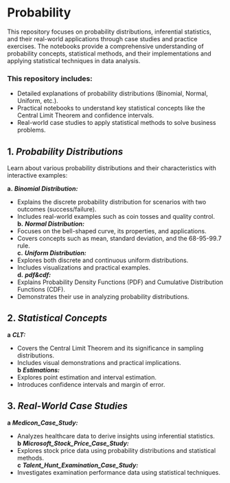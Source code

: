 # Probability

This repository focuses on probability distributions, inferential statistics, and their real-world applications through case studies and practice exercises. The notebooks provide a comprehensive understanding of probability concepts, statistical methods, and their implementations and applying statistical techniques in data analysis.

### This repository includes:

* Detailed explanations of probability distributions (Binomial, Normal, Uniform, etc.).
* Practical notebooks to understand key statistical concepts like the Central Limit Theorem and confidence intervals.
* Real-world case studies to apply statistical methods to solve business problems.

## **1.** __*Probability Distributions*__
Learn about various probability distributions and their characteristics with interactive examples:

**a.** __*Binomial Distribution:*__ 
* Explains the discrete probability distribution for scenarios with two outcomes (success/failure).
* Includes real-world examples such as coin tosses and quality control. <br>
**b.** __*Normal Distribution:*__
* Focuses on the bell-shaped curve, its properties, and applications.
* Covers concepts such as mean, standard deviation, and the 68-95-99.7 rule. <br>
**c.** __*Uniform Distribution:*__
* Explores both discrete and continuous uniform distributions.
* Includes visualizations and practical examples. <br>
**d.** __*pdf&cdf:*__
* Explains Probability Density Functions (PDF) and Cumulative Distribution Functions (CDF).
* Demonstrates their use in analyzing probability distributions. <br>

## **2.** __*Statistical Concepts*__ <br>
**a** __*CLT:*__
* Covers the Central Limit Theorem and its significance in sampling distributions.
* Includes visual demonstrations and practical implications. <br>
**b** __*Estimations:*__
* Explores point estimation and interval estimation.
* Introduces confidence intervals and margin of error.

##  **3.** *__Real-World Case Studies__*<br>

**a** *__Medicon_Case_Study:__*
* Analyzes healthcare data to derive insights using inferential statistics.<br>
**b** *__Microsoft_Stock_Price_Case_Study:__*
* Explores stock price data using probability distributions and statistical methods.<br>
**c** *__Talent_Hunt_Examination_Case_Study:__*
* Investigates examination performance data using statistical techniques.
